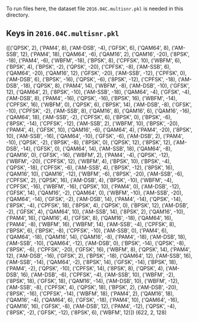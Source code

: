 To run files here, the dataset file `2016.04C.multisnr.pkl` is needed in this directory.

## Keys in `2016.04C.multisnr.pkl`

([('QPSK', 2), ('PAM4', 8), ('AM-DSB', -4), ('GFSK', 6), ('QAM64', 8), ('AM-SSB', 12), ('PAM4', 18), ('QAM64', -6), ('QAM16', 2), ('QAM16', -20), ('8PSK', -18), ('PAM4', -6), ('WBFM', -18), ('BPSK', 8), ('CPFSK', 10), ('WBFM', 6), ('BPSK', 4), ('BPSK', -2), ('QPSK', -20), ('CPFSK', -8), ('AM-SSB', 6), ('QAM64', -20), ('QAM16', 12), ('GFSK', -20), ('AM-SSB', -12), ('CPFSK', 0), ('AM-DSB', 6), ('BPSK', -16), ('QPSK', -6), ('8PSK', -12), ('CPFSK', -18), ('AM-DSB', -18), ('QPSK', 8), ('PAM4', 14), ('WBFM', -8), ('AM-DSB', -10), ('GFSK', 12), ('QAM64', 2), ('8PSK', -10), ('AM-SSB', -18), ('QAM64', -4), ('GFSK', -4), ('AM-DSB', 8), ('PAM4', -16), ('QPSK', -16), ('BPSK', 16), ('WBFM', -14), ('CPFSK', 16), ('WBFM', 0), ('QPSK', 6), ('BPSK', 14), ('AM-DSB', -8), ('GFSK', -10), ('CPFSK', -2), ('AM-SSB', 8), ('QAM16', 8), ('QAM16', 6), ('QAM16', -16), ('QAM64', 18), ('AM-SSB', -2), ('CPFSK', 6), ('BPSK', 0), ('BPSK', -6), ('8PSK', -14), ('CPFSK', -12), ('AM-SSB', 2), ('WBFM', 10), ('BPSK', -20), ('PAM4', 4), ('GFSK', 10), ('QAM16', -6), ('QAM64', 4), ('PAM4', -20), ('8PSK', 10), ('AM-SSB', -16), ('QAM64', -10), ('GFSK', -6), ('AM-DSB', 2), ('PAM4', -10), ('QPSK', -2), ('8PSK', -8), ('8PSK', 0), ('QPSK', 12), ('8PSK', 12), ('AM-DSB', -14), ('GFSK', 0), ('QAM64', 14), ('AM-SSB', 18), ('QAM64', -8), ('QAM16', 0), ('GFSK', -16), ('WBFM', 2), ('PAM4', -4), ('QPSK', -12), ('WBFM', -20), ('CPFSK', 12), ('WBFM', 4), ('BPSK', 10), ('BPSK', -4), ('QPSK', -18), ('CPFSK', -6), ('AM-SSB', 4), ('BPSK', -12), ('8PSK', 16), ('QAM16', 10), ('QAM16', -12), ('WBFM', -6), ('8PSK', -20), ('AM-SSB', -6), ('CPFSK', 2), ('QPSK', 16), ('AM-DSB', 4), ('BPSK', -10), ('WBFM', -4), ('CPFSK', -16), ('WBFM', -16), ('QPSK', 10), ('PAM4', 0), ('AM-DSB', -12), ('GFSK', 14), ('QAM16', -2), ('QAM64', 0), ('WBFM', -10), ('AM-SSB', -20), ('QAM64', -14), ('GFSK', -2), ('AM-DSB', 14), ('PAM4', -14), ('QPSK', -14), ('8PSK', -4), ('CPFSK', 18), ('8PSK', 4), ('QPSK', 0), ('BPSK', 12), ('AM-DSB', -2), ('GFSK', 4), ('QAM64', 10), ('AM-SSB', 14), ('8PSK', 2), ('QAM16', -10), ('PAM4', 16), ('QAM16', 4), ('GFSK', 8), ('QAM16', -18), ('QAM64', 16), ('PAM4', -8), ('WBFM', 16), ('WBFM', 14), ('AM-SSB', -4), ('CPFSK', 8), ('BPSK', 6), ('BPSK', -8), ('CPFSK', -10), ('AM-SSB', 0), ('PAM4', 6), ('QAM64', -18), ('QAM16', 14), ('QAM16', -8), ('PAM4', -18), ('AM-DSB', 18), ('AM-SSB', -10), ('QAM64', -12), ('AM-DSB', 0), ('BPSK', -14), ('QPSK', -8), ('8PSK', -6), ('CPFSK', -20), ('GFSK', 16), ('WBFM', 8), ('QPSK', 14), ('PAM4', 12), ('AM-DSB', -16), ('GFSK', 2), ('BPSK', -18), ('QAM64', 12), ('AM-SSB', 16), ('AM-SSB', -14), ('QAM64', -2), ('8PSK', 14), ('GFSK', -14), ('BPSK', 18), ('PAM4', -2), ('QPSK', -10), ('CPFSK', 14), ('8PSK', 8), ('QPSK', 4), ('AM-DSB', 16), ('AM-DSB', -6), ('CPFSK', -4), ('AM-SSB', 10), ('WBFM', -2), ('8PSK', 18), ('GFSK', 18), ('QAM16', -14), ('AM-DSB', 10), ('WBFM', -12), ('AM-SSB', -8), ('CPFSK', 4), ('QPSK', 18), ('BPSK', 2), ('AM-DSB', -20), ('8PSK', -16), ('CPFSK', -14), ('WBFM', 18), ('PAM4', 2), ('QAM16', 18), ('QAM16', -4), ('QAM64', 6), ('GFSK', -18), ('PAM4', 10), ('QAM64', -16), ('QAM16', 16), ('GFSK', -8), ('AM-DSB', 12), ('PAM4', -12), ('QPSK', -4), ('8PSK', -2), ('GFSK', -12), ('8PSK', 6), ('WBFM', 12)])
(622, 2, 128)